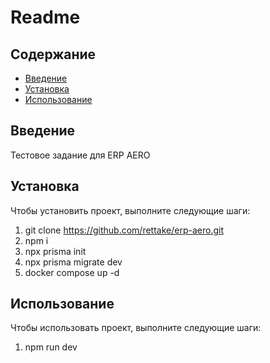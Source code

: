 # Readme

## Содержание

* [Введение](#введение)
* [Установка](#установка)
* [Использование](#использование)

## Введение

Тестовое задание для ERP AERO

## Установка

Чтобы установить проект, выполните следующие шаги:

1. git clone https://github.com/rettake/erp-aero.git
2. npm i
3. npx prisma init
4. npx prisma migrate dev
5. docker compose up -d

## Использование

Чтобы использовать проект, выполните следующие шаги:

1. npm run dev
